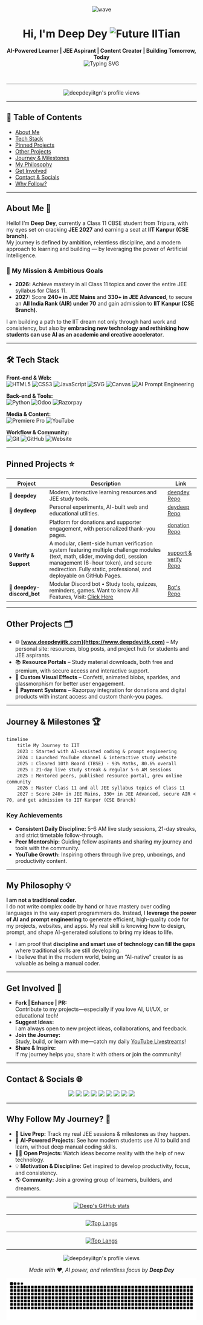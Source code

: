 <p align="center">
  <img src="https://media.giphy.com/media/hvRJCLFzcasrR4ia7z/giphy.gif" width="40" alt="wave" />
</p>

<h1 align="center">Hi, I'm Deep Dey <img src="https://img.shields.io/badge/-Future%20IITian-%23FF5F1F?style=flat-square&logo=google&logoColor=white" alt="Future IITian" /></h1>
<p align="center">
  <b>AI-Powered Learner | JEE Aspirant | Content Creator | Building Tomorrow, Today</b><br>
  <img src="https://readme-typing-svg.demolab.com?font=Fira+Code&duration=3000&pause=800&color=3A0CA3&center=true&vCenter=true&width=450&lines=JEE+2027+Aspirant;AI+%2B+Prompt+Engineering+Enthusiast;Web+%26+App+Innovator;Consistent+5AM+Study+Streaks" alt="Typing SVG">
</p>
<br>

---

<p align="center">
  <img src="https://komarev.com/ghpvc/?username=deepdeyiitgn" alt="deepdeyiitgn's profile views" />
</p>

  

---

## 📌 Table of Contents
- [About Me](#about-me-🚀)
- [Tech Stack](#️-tech-stack)
- [Pinned Projects](#pinned-projects-⭐)
- [Other Projects](#other-projects-🗂️)
- [Journey & Milestones](#journey--milestones-🏆)
- [My Philosophy](#my-philosophy-💡)
- [Get Involved](#get-involved-🤝)
- [Contact & Socials](#contact--socials-🌐)
- [Why Follow?](#why-follow-my-journey-🌟)

---

## About Me 🚀

Hello! I’m **Deep Dey**, currently a Class 11 CBSE student from Tripura, with my eyes set on cracking **JEE 2027** and earning a seat at **IIT Kanpur (CSE branch)**.  
My journey is defined by ambition, relentless discipline, and a modern approach to learning and building — by leveraging the power of Artificial Intelligence.

### 🎯 My Mission & Ambitious Goals

- **2026:** Achieve mastery in all Class 11 topics and cover the entire JEE syllabus for Class 11.
- **2027:** Score **240+ in JEE Mains** and **330+ in JEE Advanced**, to secure an **All India Rank (AIR) under 70** and gain admission to **IIT Kanpur (CSE Branch)**.

I am building a path to the IIT dream not only through hard work and consistency, but also by **embracing new technology and rethinking how students can use AI as an academic and creative accelerator**.

---

## 🛠️ Tech Stack

**Front-end & Web:**  
![HTML5](https://img.shields.io/badge/HTML5-E34F26?style=for-the-badge&logo=html5&logoColor=white)
![CSS3](https://img.shields.io/badge/CSS3-1572B6?style=for-the-badge&logo=css3&logoColor=white)
![JavaScript](https://img.shields.io/badge/JavaScript-F7DF1E?style=for-the-badge&logo=javascript&logoColor=black)
![SVG](https://img.shields.io/badge/SVG-FF9900?style=for-the-badge&logo=svg&logoColor=white)
![Canvas](https://img.shields.io/badge/Canvas-FF5733?style=for-the-badge&logo=javascript&logoColor=white)
![AI Prompt Engineering](https://img.shields.io/badge/AI-Prompt_Engineering-0F0F0F?style=for-the-badge&logo=openai&logoColor=white)

**Back-end & Tools:**  
![Python](https://img.shields.io/badge/Python-3776AB?style=for-the-badge&logo=python&logoColor=white)
![Odoo](https://img.shields.io/badge/Odoo-4A7EBB?style=for-the-badge&logo=odoo&logoColor=white)
![Razorpay](https://img.shields.io/badge/Razorpay-00AEE9?style=for-the-badge&logo=razorpay&logoColor=white)

**Media & Content:**  
![Premiere Pro](https://img.shields.io/badge/Video_Editing-Premiere_Pro-FF0000?style=for-the-badge&logo=adobe-premiere&logoColor=white)
![YouTube](https://img.shields.io/badge/YouTube-FF0000?style=for-the-badge&logo=youtube&logoColor=white)

**Workflow & Community:**  
![Git](https://img.shields.io/badge/Git-F05032?style=for-the-badge&logo=git&logoColor=white)
![GitHub](https://img.shields.io/badge/GitHub-181717?style=for-the-badge&logo=github&logoColor=white)
![Website](https://img.shields.io/badge/DeepDey_Website-3A0CA3?style=for-the-badge&logo=webflow&logoColor=white)

---

## Pinned Projects ⭐

| Project | Description | Link |
|---------|-------------|------|
| 🎯 **deepdey** | Modern, interactive learning resources and JEE study tools. | [deepdey Repo](https://github.com/deepdeyiitgn/deepdey) |
| 🚀 **deydeep** | Personal experiments, AI-built web and educational utilities. | [deydeep Repo](https://github.com/deepdeyiitgn/deydeep) |
| 💖 **donation** | Platform for donations and supporter engagement, with personalized thank-you pages. | [donation Repo](https://github.com/deepdeyiitgn/donation) |
| 🔒 **Verify & Support** | A modular, client-side human verification system featuring multiple challenge modules (text, math, slider, moving dot), session management (6-hour token), and secure redirection. Fully static, professional, and deployable on GitHub Pages. | [support & verify Repo](https://github.com/deepdeyiitgn/support-page-deepdeyiitk.com) |
| 🤖 **deepdey-discord_bot** | Modular Discord bot • Study tools, quizzes, reminders, games. Want to know All Features, Visit: [Click Here](https://deepdey-discord-bot.vercel.app) | [Bot's Repo](https://github.com/deepdeyiitgn/deepdey-discord_bot) |
---

## Other Projects 🗂️

- 🌐 **[www.deepdeyiitk.com](https://www.deepdeyiitk.com)** – My personal site: resources, blog posts, and project hub for students and JEE aspirants.
- 📚 **Resource Portals** – Study material downloads, both free and premium, with secure access and interactive support.
- 🎨 **Custom Visual Effects** – Confetti, animated blobs, sparkles, and glassmorphism for better user engagement.
- 🏦 **Payment Systems** – Razorpay integration for donations and digital products with instant access and custom thank-you pages.

---

## Journey & Milestones 🏆

```mermaid
timeline
    title My Journey to IIT
    2023 : Started with AI-assisted coding & prompt engineering
    2024 : Launched YouTube channel & interactive study website
    2025 : Cleared 10th Board (TBSE) - 93% Maths, 80.6% overall
    2025 : 21-day live study streak & regular 5-6 AM sessions
    2025 : Mentored peers, published resource portal, grew online community
    2026 : Master Class 11 and all JEE syllabus topics of Class 11
    2027 : Score 240+ in JEE Mains, 330+ in JEE Advanced, secure AIR < 70, and get admission to IIT Kanpur (CSE Branch)
```

### Key Achievements
- **Consistent Daily Discipline:** 5–6 AM live study sessions, 21-day streaks, and strict timetable follow-through.
- **Peer Mentorship:** Guiding fellow aspirants and sharing my journey and tools with the community.
- **YouTube Growth:** Inspiring others through live prep, unboxings, and productivity content.

---

## My Philosophy 💡

**I am not a traditional coder.**  
I do not write complex code by hand or have mastery over coding languages in the way expert programmers do. Instead, I **leverage the power of AI and prompt engineering** to generate efficient, high-quality code for my projects, websites, and apps. My real skill is knowing how to design, prompt, and shape AI-generated solutions to bring my ideas to life.  
- I am proof that **discipline and smart use of technology can fill the gaps** where traditional skills are still developing.
- I believe that in the modern world, being an “AI-native” creator is as valuable as being a manual coder.

---

## Get Involved 🤝

- **Fork | Enhance | PR:**  
  Contribute to my projects—especially if you love AI, UI/UX, or educational tech!
- **Suggest Ideas:**  
  I am always open to new project ideas, collaborations, and feedback.
- **Join the Journey:**  
  Study, build, or learn with me—catch my daily [YouTube Livestreams](https://www.youtube.com/@deepdeyiit)!
- **Share & Inspire:**  
  If my journey helps you, share it with others or join the community!

---

## Contact & Socials 🌐

<p align="center">
  <a href="https://www.deepdeyiitk.com"><img src="https://img.shields.io/badge/Website-DeepDey-blue?style=for-the-badge" /></a>
  <a href="mailto:thedeeparise@gmail.com"><img src="https://img.shields.io/badge/Email-contact@deepdeyiitk.com-yellow?style=for-the-badge" /></a>
  <a href="https://www.instagram.com/deepdey.official/"><img src="https://img.shields.io/badge/Instagram-@deepdey.official-purple?style=for-the-badge" /></a>
  <a href="https://www.youtube.com/@deepdeyiit"><img src="https://img.shields.io/badge/YouTube-DeepDey-red?style=for-the-badge" /></a>
  <a href="https://www.linkedin.com/in/deepdeyiitgn"><img src="https://img.shields.io/badge/LinkedIn-deepdeyiitgn-blue?style=for-the-badge" /></a>
  <a href="https://x.com/deepdeyofficial"><img src="https://img.shields.io/badge/X-@deepdeyofficial-black?style=for-the-badge" /></a>
  <a href="https://discord.gg/bSghTD4PVY"><img src="https://img.shields.io/badge/Discord-Community-5865F2?style=for-the-badge" /></a>
  <a href="https://open.spotify.com/playlist/6KIXCU0MCMP86td8GmLgxj"><img src="https://img.shields.io/badge/Spotify-Playlist-1DB954?style=for-the-badge" /></a>
  <a href="https://taplink.cc/deepdey.official"><img src="https://img.shields.io/badge/All%20Links-Taplink-3a0ca3?style=for-the-badge" /></a>
</p>

---

## Why Follow My Journey? 🌟

- 🎥 **Live Prep:** Track my real JEE sessions & milestones as they happen.
- 🤖 **AI-Powered Projects:** See how modern students use AI to build and learn, without deep manual coding skills.
- 🧑‍💻 **Open Projects:** Watch ideas become reality with the help of new technology.
- 💡 **Motivation & Discipline:** Get inspired to develop productivity, focus, and consistency.
- 🌎 **Community:** Join a growing group of learners, builders, and dreamers.

---
<div align="center"> 
  
 [![Deep's GitHub stats](https://github-readme-stats.vercel.app/api?username=deepdeyiitgn&show_icons=true)](https://github.com/deepdeyiitgn/deepdey-discord_bot/)
</div>

---
<div align="center"> 
  
  [![Top Langs](https://github-readme-stats.vercel.app/api/top-langs/?username=deepdeyiitgn&layout=pie)](https://github.com/deepdeyiitgn)
</div>

---
<div align="center"> 
  
  [![Top Langs](https://github-readme-stats.vercel.app/api/top-langs/?username=deepdeyiitgn&stats_format=bytes)](https://deepdeyiitk.com/)
</div>

---
<div align="center"> 
  
<p align="center">
 
  <img src="https://komarev.com/ghpvc/?username=deepdeyiitgn" alt="deepdeyiitgn's profile views" />
</p>
</div>


<p align="center">
  <em>Made with ❤️, AI power, and relentless focus by <b>Deep Dey</b></em>
</p>

<p align="center">
  <img src="https://raw.githubusercontent.com/Anuj579/Anuj579/output/github-contribution-grid-snake-dark.svg" alt="Snake animation" />
</p>
